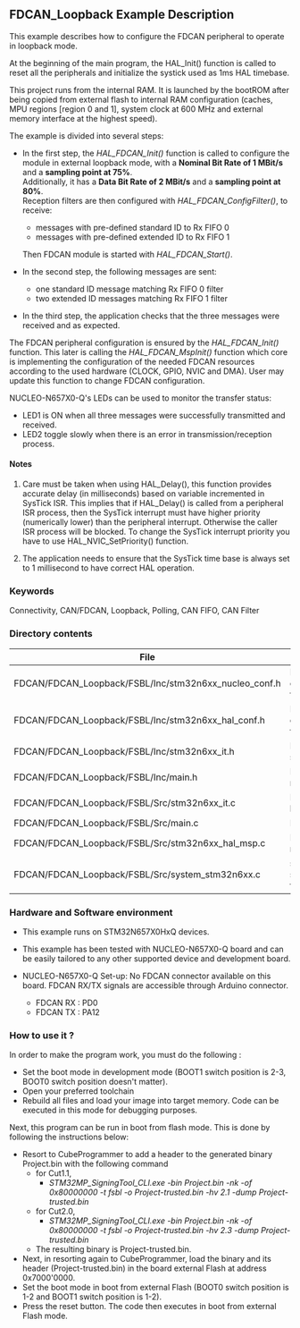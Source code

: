 ## <b>FDCAN_Loopback Example Description</b>

This example describes how to configure the FDCAN peripheral to  operate in loopback mode.

At the beginning of the main program, the HAL_Init() function is called to reset
all the peripherals and initialize the systick used as 1ms HAL timebase.

This project runs from the internal RAM. It is launched by the bootROM after being copied from external flash to internal RAM
configuration (caches, MPU regions [region 0 and 1], system clock at 600 MHz and external memory interface at the highest speed).

The example is divided into several steps:<br>

  - In the first step, the *HAL_FDCAN_Init()* function is called to configure the module in external loopback mode,  with a **Nominal Bit Rate of 1 MBit/s** and a **sampling point at 75%**.<br>
    Additionally, it has a **Data Bit Rate of 2 MBit/s** and a **sampling point at 80%**.<br>
    Reception filters are then configured with *HAL_FDCAN_ConfigFilter()*, to receive:<br>
      - messages with pre-defined standard ID to Rx FIFO 0<br>
      - messages with pre-defined extended ID to Rx FIFO 1<br>

    Then FDCAN module is started with *HAL_FDCAN_Start()*.<br>
  - In the second step, the following messages are sent:<br>
      - one standard ID message matching Rx FIFO 0 filter<br>
      - two extended ID messages matching Rx FIFO 1 filter<br>
  - In the third step, the application checks that the three messages were received and as expected.


The FDCAN peripheral configuration is ensured by the *HAL_FDCAN_Init()* function.
This later is calling the *HAL_FDCAN_MspInit()* function which core is implementing
the configuration of the needed FDCAN resources according to the used hardware (CLOCK, GPIO, NVIC and DMA).
User may update this function to change FDCAN configuration.


NUCLEO-N657X0-Q's LEDs can be used to monitor the transfer status:

  - LED1 is ON when all three messages were successfully transmitted and received.
  - LED2 toggle slowly when there is an error in transmission/reception process.

#### <b>Notes</b>

 1. Care must be taken when using HAL_Delay(), this function provides accurate delay (in milliseconds)
    based on variable incremented in SysTick ISR. This implies that if HAL_Delay() is called from
    a peripheral ISR process, then the SysTick interrupt must have higher priority (numerically lower)
    than the peripheral interrupt. Otherwise the caller ISR process will be blocked.
    To change the SysTick interrupt priority you have to use HAL_NVIC_SetPriority() function.

 2. The application needs to ensure that the SysTick time base is always set to 1 millisecond
    to have correct HAL operation.

### <b>Keywords</b>

Connectivity, CAN/FDCAN, Loopback, Polling, CAN FIFO, CAN Filter

### <b>Directory contents</b>

File | Description
 --- | ---
FDCAN/FDCAN_Loopback/FSBL/Inc/stm32n6xx_nucleo_conf.h    | BSP configuration file
FDCAN/FDCAN_Loopback/FSBL/Inc/stm32n6xx_hal_conf.h   | HAL configuration file
FDCAN/FDCAN_Loopback/FSBL/Inc/stm32n6xx_it.h         | Header for stm32n6xx_it.c
FDCAN/FDCAN_Loopback/FSBL/Inc/main.h                 | Header for main.c module
FDCAN/FDCAN_Loopback/FSBL/Src/stm32n6xx_it.c         | Interrupt handlers
FDCAN/FDCAN_Loopback/FSBL/Src/main.c                 | Main program
FDCAN/FDCAN_Loopback/FSBL/Src/stm32n6xx_hal_msp.c    | HAL MSP module
FDCAN/FDCAN_Loopback/FSBL/Src/system_stm32n6xx.c     | stm32n6xx system source file

### <b>Hardware and Software environment</b>

  - This example runs on STM32N657X0HxQ devices.

  - This example has been tested with NUCLEO-N657X0-Q board and can be
    easily tailored to any other supported device and development board.

  - NUCLEO-N657X0-Q Set-up:
    No FDCAN connector available on this board. FDCAN RX/TX signals are accessible through Arduino connector.
      - FDCAN RX : PD0
      - FDCAN TX : PA12

### <b>How to use it ?</b>

In order to make the program work, you must do the following :
 - Set the boot mode in development mode (BOOT1 switch position is 2-3, BOOT0 switch position doesn't matter).
 - Open your preferred toolchain
 - Rebuild all files and load your image into target memory. Code can be executed in this mode for debugging purposes.

 Next, this program can be run in boot from flash mode. This is done by following the instructions below:
 
 - Resort to CubeProgrammer to add a header to the generated binary Project.bin with the following command
   - for Cut1.1,
     - *STM32MP_SigningTool_CLI.exe -bin Project.bin -nk -of 0x80000000 -t fsbl -o Project-trusted.bin -hv 2.1 -dump Project-trusted.bin*
   - for Cut2.0, 
      - *STM32MP_SigningTool_CLI.exe -bin Project.bin -nk -of 0x80000000 -t fsbl -o Project-trusted.bin -hv 2.3 -dump Project-trusted.bin*
   - The resulting binary is Project-trusted.bin.
 - Next, in resorting again to CubeProgrammer, load the binary and its header (Project-trusted.bin) in the board external Flash at address 0x7000'0000.
 - Set the boot mode in boot from external Flash (BOOT0 switch position is 1-2 and BOOT1 switch position is 1-2).
 - Press the reset button. The code then executes in boot from external Flash mode.
